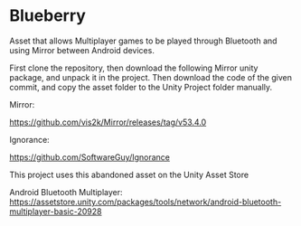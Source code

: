 # Blueberry
Asset that allows Multiplayer games to be played through Bluetooth and using Mirror between Android devices.

First clone the repository, then download the following Mirror unity package, and unpack it in the project.
Then download the code of the given commit, and copy the asset folder to the Unity Project folder manually.

Mirror:

https://github.com/vis2k/Mirror/releases/tag/v53.4.0

Ignorance:

https://github.com/SoftwareGuy/Ignorance

This project uses this abandoned asset on the Unity Asset Store

Android Bluetooth Multiplayer:
https://assetstore.unity.com/packages/tools/network/android-bluetooth-multiplayer-basic-20928
